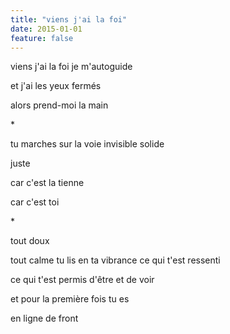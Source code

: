 ```yaml
---
title: "viens j'ai la foi"
date: 2015-01-01
feature: false
---
```


viens j'ai la foi
je m'autoguide

et j'ai les yeux fermés

alors prend-moi la main

\*

tu marches sur la voie invisible
solide

juste

car c'est la tienne

car c'est toi

\*

tout doux

tout calme tu lis
en ta vibrance ce qui t'est ressenti

ce qui t'est permis d'être et de voir

et pour la première fois
tu es

en ligne de front
